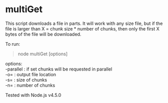 # multiGet

This script downloads a file in parts. It will work with any size file, but if the file is larger than X = chunk size * number of chunks, then only the first X bytes of the file will be downloaded.

To run:
> node multiGet <url> [options]

options:  
  -parallel   : if set chunks will be requested in parallel  
  -o=<path>   : output file location  
  -s=<number> : size of chunks  
  -n=<number> : number of chunks  

Tested with Node.js v4.5.0
